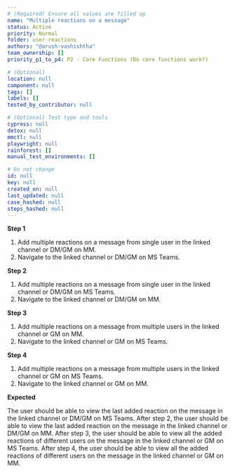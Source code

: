```yaml
---
# (Required) Ensure all values are filled up
name: "Multiple reactions on a message"
status: Active
priority: Normal
folder: user-reactions
authors: "@arush-vashishtha"
team_ownership: []
priority_p1_to_p4: P2 - Core Functions (Do core functions work?)

# (Optional)
location: null
component: null
tags: []
labels: []
tested_by_contributor: null

# (Optional) Test type and tools
cypress: null
detox: null
mmctl: null
playwright: null
rainforest: []
manual_test_environments: []

# Do not change
id: null
key: null
created_on: null
last_updated: null
case_hashed: null
steps_hashed: null
---
```


**Step 1**

1. Add multiple reactions on a message from single user in the linked channel or DM/GM on MM.
2. Navigate to the linked channel or DM/GM on MS Teams.

**Step 2**

1. Add multiple reactions on a message from single user in the linked channel or DM/GM on MS Teams.
2. Navigate to the linked channel or DM/GM on MM.

**Step 3**

1. Add multiple reactions on a message from multiple users in the linked channel or GM on MM.
2. Navigate to the linked channel or GM on MS Teams.

**Step 4**

1. Add multiple reactions on a message from multiple users in the linked channel or GM on MS Teams.
2. Navigate to the linked channel or GM on MM.

**Expected**

The user should be able to view the last added reaction on the message in the linked channel or DM/GM on MS Teams.
After step 2, the user should be able to view the last added reaction on the message in the linked channel or DM/GM on MM.
After step 3, the user should be able to view all the added reactions of different users on the message in the linked channel or GM on MS Teams.
After step 4, the user should be able to view all the added reactions of different users on the message in the linked channel or GM on MM.